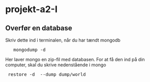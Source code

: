 # projekt-a2-I

<h2>Overfør en database</h2>
Skriv dette ind i  terminalen, når du har tændt mongodb

<pre>	mongodump -d <databaseNavn> </pre>

Her laver mongo en zip-fil med databasen. For at få den ind på din computer, skal du skrive nedenstående i mongo

<pre> restore -d <databaseNavn> --dump dump/world </pre>
